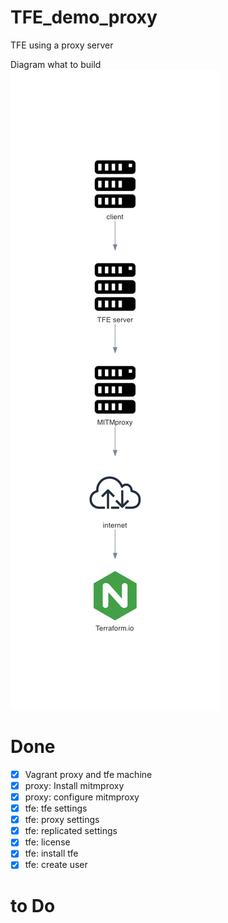 # TFE_demo_proxy
TFE using a proxy server

Diagram what to build  
![](diagram/tfe_proxy.png)


# Done  
- [x] Vagrant proxy and tfe machine
- [x] proxy: Install mitmproxy
- [x] proxy: configure mitmproxy
- [x] tfe: tfe settings
- [x] tfe: proxy settings
- [x] tfe: replicated settings
- [x] tfe: license
- [x] tfe: install tfe
- [x] tfe: create user

# to Do  